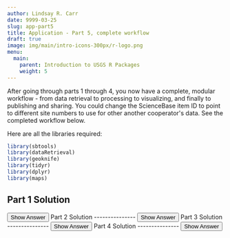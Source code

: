 ```yaml
---
author: Lindsay R. Carr
date: 9999-03-25
slug: app-part5
title: Application - Part 5, complete workflow
draft: true 
image: img/main/intro-icons-300px/r-logo.png
menu:
  main:
    parent: Introduction to USGS R Packages
    weight: 5
---
```

After going through parts 1 through 4, you now have a complete, modular workflow - from data retrieval to processing to visualizing, and finally to publishing and sharing. You could change the ScienceBase item ID to point to different site numbers to use for other another cooperator's data. See the completed workflow below.

Here are all the libraries required:

``` r
library(sbtools)
library(dataRetrieval)
library(geoknife)
library(tidyr)
library(dplyr)
library(maps)
```

Part 1 Solution
---------------

<button class="ToggleButton" onclick="toggle_visibility('complete-workflow-part1')">
Show Answer
</button>
              <div id="complete-workflow-part1" style="display:none">

``` r
# Identify site id and query for files
sb_site_id <- "59848b35e4b0e2f5d46717d1"
avail_files <- item_list_files(sb_site_id)

# Use appropriate reader to get file (tab delimited) into R & get site numbers
sb_sites_df <- read.table(avail_files$url[1], sep="\t", header=TRUE,
                          colClasses = "character", stringsAsFactors = FALSE)
sites <- sb_sites_df$site_number

# Get HUC 8 codes for precip data
sb_sites_info <- readNWISsite(sites)
huc8s <- sb_sites_info$huc_cd
```

</div>
Part 2 Solution
---------------

<button class="ToggleButton" onclick="toggle_visibility('complete-workflow-part2')">
Show Answer
</button>
              <div id="complete-workflow-part2" style="display:none">

``` r
# Define period
startDate <- "2015-10-01"
endDate <- "2016-09-30"

# Download nutrient data
pcodes_nitrogen <- c("00613", "00618", "00631")
pcodes_phosphorus <- c("00665")
nitrogen_data <- readNWISqw(siteNumbers = sites, parameterCd = pcodes_nitrogen,
                            startDate = startDate, endDate = endDate)
phosphorus_data <- readNWISqw(siteNumbers = sites, parameterCd = pcodes_phosphorus,
                              startDate = startDate, endDate = endDate)

# Download precip data
precip_stencil <- webgeom(paste0('HUC8::', paste(huc8s, collapse=",")))
precip_knife <- webprocess() # accept defaults for weighted average
all_webdata <- query("webdata")
precip_fabric <- webdata(all_webdata["United States Stage IV Quantitative Precipitation Archive"])
variables(precip_fabric) <- query(precip_fabric, 'variables')
times(precip_fabric) <- c(startDate, endDate)
precip_geojob <- geoknife(precip_stencil, precip_fabric, precip_knife)
wait(precip_geojob, sleep.time = 10) # add `wait` when running scripts
precip_data <- result(precip_geojob)
```

</div>
Part 3 Solution
---------------

<button class="ToggleButton" onclick="toggle_visibility('complete-workflow-part3')">
Show Answer
</button>
              <div id="complete-workflow-part3" style="display:none">

``` r
precip_data_long <- gather(precip_data, huc8, precip, 
                           -which(!names(precip_data) %in% huc8s))

# Create and save time series plots
site_fnames <- paste0("timeseries_", sites, ".png")

for(i in seq_along(sites)){
  site_i <- sites[i]
  huc_site_i <- filter(sb_sites_info, site_no == site_i)$huc_cd # corresponding HUC8

  precip_site_i <- filter(precip_data_long, huc8 == huc_site_i)
  nitrogen_site_i <- filter(nitrogen_data, site_no == site_i)
  phosphorus_site_i <- filter(phosphorus_data, site_no == site_i)
  
  png(filename = site_fnames[i], width=8, height=5, units="in", res=100)
  
  layout(matrix(1:3, nrow=3))
  plot(precip_site_i$DateTime, precip_site_i$precip,
       col="red", pch=20, xlab = "Time", ylab = "Precip accumulation, in",
       main = paste("Site", site_i))
  plot(nitrogen_site_i$sample_dt, nitrogen_site_i$result_va, 
       col="green", pch=20, xlab = "Time", ylab = "Nitrogren concentration, mg/l")
  plot(phosphorus_site_i$sample_dt, phosphorus_site_i$result_va,
       col="blue", pch=20, xlab = "Time", ylab = "Phosphorus concentration, mg/l")
  
  dev.off()
}

# Create and save a map of sites
xcoords <- sb_sites_info$dec_long_va
ycoords <- sb_sites_info$dec_lat_va

states_to_map <- stateCdLookup(as.numeric(unique(sb_sites_info$state_cd)), 
                               outputType = "fullName")

map_fname <- "site_map.png"
png(filename = '', width=8, height=5, units="in", res=100)

map("usa")
map("state", states_to_map, add = TRUE, fill=TRUE, col="lightblue", border = "lightblue")
map("state", add=TRUE)
points(sb_sites_info$dec_long_va, sb_sites_info$dec_lat_va, col="red", pch=20)
dev.off()
```

</div>
Part 4 Solution
---------------

<button class="ToggleButton" onclick="toggle_visibility('complete-workflow-part4')">
Show Answer
</button>
              <div id="complete-workflow-part4" style="display:none">

``` r
# create new SB item
sb_results_item <- item_create(title = "USGS Pkgs Curriculum - application results")
sb_results_id <- sb_results_item$id

# upload and verify
all_fnames <- c(site_fnames, map_fname)
updated_item <- item_append_files(sb_results_id, files = all_fnames)
sb_fnames <- item_list_files(sb_results_id)
all(all_fnames %in% sb_fnames$fname)

# remove local copies
rm_files <- file.remove(all_fnames) 
```

</div>
